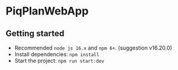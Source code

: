 # PiqPlanWebApp
## Getting started

- Recommended `node js 16.x` and `npm 6+`. (suggestion v16.20.0)
- Install dependencies: `npm install`
- Start the project: `npm run start:dev`
